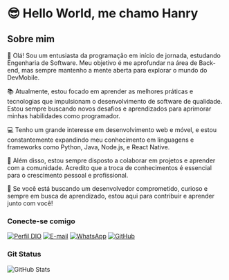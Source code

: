 # 😎 Hello World, me chamo Hanry

## Sobre mim
👋 Olá! Sou um entusiasta da programação em início de jornada, estudando Engenharia de Software. Meu objetivo é me aprofundar na área de Back-end, mas sempre mantenho a mente aberta para explorar o mundo do DevMobile.

📚 Atualmente, estou focado em aprender as melhores práticas e tecnologias que impulsionam o desenvolvimento de software de qualidade. Estou sempre buscando novos desafios e aprendizados para aprimorar minhas habilidades como programador.

💻 Tenho um grande interesse em desenvolvimento web e móvel, e estou constantemente expandindo meu conhecimento em linguagens e frameworks como Python, Java, Node.js, e React Native.

🌱 Além disso, estou sempre disposto a colaborar em projetos e aprender com a comunidade. Acredito que a troca de conhecimentos é essencial para o crescimento pessoal e profissional.

🚀 Se você está buscando um desenvolvedor comprometido, curioso e sempre em busca de aprendizado, estou aqui para contribuir e aprender junto com você!

### Conecte-se comigo

[![Perfil DIO](https://img.shields.io/badge/-Meu%20Perfil%20na%20DIO-blue?style=for-the-badge)](https://web.dio.me/users/hanryjosearaujo/)
[![E-mail](https://img.shields.io/badge/-Email-darkred?style=for-the-badge&logo=microsoft-outlook&logoColor=white)](mailto:hanryjosearaujo@gmail.com)
[![WhatsApp](https://img.shields.io/badge/WhatsApp-00?style=for-the-badge&logo=whatsapp&logoColor=white)](https://wa.me/55+86+995035185)
[![GitHub](https://img.shields.io/badge/GitHub-black?style=for-the-badge&logo=github&logoColor=white)](https://github.com/Strangedev05) 

### Git Status
![GitHub Stats](https://github-readme-stats.vercel.app/api?username=Strangedev05&theme=transparent&bg_color=000&border_color=30A3DC&show_icons=true&icon_color=30A3DC&title_color=E94D5F&text_color=FFF)
